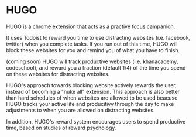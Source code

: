 HUGO
==========

HUGO is a chrome extension that acts as a practive focus campanion.

It uses Todoist to reward you time to use distracting websites (i.e. facebook, twitter) when you complete tasks. If you run out of this time, HUGO will block these websites for you and remind you of what you have to finish.

(coming soon)
HUGO will track productive websites (i.e. khanacademy, codeschool), and reward you a fraction (default 1/4) of the time you spend on these websites for distracting websites. 

HUGO's approach towards blocking website actively rewards the user, instead of becoming a "nuke all" extension. This approach is also better than hard schedules of when websites are allowed to be used beacuse HUGO tracks your active life and producitivy through the day to make adjustments to when you are allowed on distracting websites. 

In addition, HUGO's reward system encourages users to spend productive time, based on studies of reward psychology.


